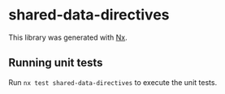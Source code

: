 # shared-data-directives

This library was generated with [Nx](https://nx.dev).

## Running unit tests

Run `nx test shared-data-directives` to execute the unit tests.
